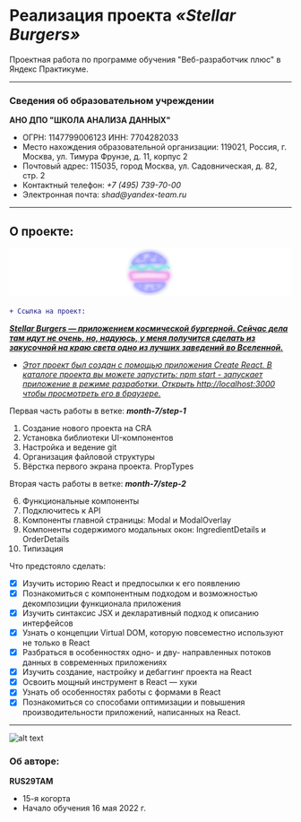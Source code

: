 # Реализация проекта **_«Stellar Burgers»_**

Проектная работа по программе обучения "Веб-разработчик плюс" в Яндекс Практикуме.

---

### Сведения об образовательном учреждении

**АНО ДПО "ШКОЛА АНАЛИЗА ДАННЫХ"**

* ОГРН: 1147799006123 ИНН: 7704282033
* Место нахождения образовательной организации: 119021, Россия, г. Москва, ул. Тимура Фрунзе, д. 11, корпус 2
* Почтовый адрес: 115035, город Москва, ул. Садовническая, д. 82, стр. 2
* Контактный телефон: _+7 (495) 739-70-00_
* Электронная почта: _shad@yandex-team.ru_

---

## О проекте:
![alt text](./src/images/icon/logo.svg)
```diff
+ Ссылка на проект:
```
**_[Stellar Burgers — приложением космической бургерной. Сейчас дела там идут не очень, но, надуюсь, у меня
получится сделать из закусочной на краю света одно из лучших заведений во Вселенной.](https://rus29tam.github.io/Stellar-Burgers-React/)_**


- _[Этот проект был создан с помощью приложения Create React.
В каталоге проекта вы можете запустить: npm start - запускает приложение в режиме разработки.
Открыть http://localhost:3000 чтобы просмотреть его в браузере.](https://reactjs.org/)_

Первая часть работы в ветке: **_month-7/step-1_**


1.  Создание нового проекта на CRA
2.  Установка библиотеки UI-компонентов
3.  Настройка и ведение git
4.  Организация файловой структуры
5.  Вёрстка первого экрана проекта. PropTypes

Вторая часть работы в ветке: **_month-7/step-2_**

6. Функциональные компоненты
7. Подключитесь к API
8. Компоненты главной страницы: Modal и ModalOverlay
9. Компоненты содержимого модальных окон: IngredientDetails и OrderDetails
10. Типизация

Что предстояло сделать:
- [X]  Изучить историю React и предпосылки к его появлению
- [X]  Познакомиться с компонентным подходом и возможностью декомпозиции функционала приложения
- [X]  Изучить синтаксис JSX и декларативный подход к описанию интерфейсов
- [X]  Узнать о концепции Virtual DOM, которую повсеместно используют не только в React
- [X]  Разбраться в особенностях одно- и дву- направленных потоков данных в современных приложениях
- [X]  Изучить создание, настройку и дебаггинг проекта на React
- [X]  Освоить мощный инструмент в React — хуки
- [X]  Узнать об особенностях работы с формами в React
- [X]  Познакомиться со способами оптимизации и повышения производительности приложений, написанных на React.

---
![alt text](https://yastatic.net/q/logoaas/v2/Яндекс.svg?circle=black&color=000&first=white "Logo")

### Об авторe:

**RUS29TAM**

* 15-я когорта
* Начало обучения 16 мая 2022 г.
